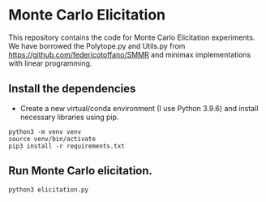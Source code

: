 # Monte Carlo Elicitation
This repository contains the code for Monte Carlo Elicitation experiments.
We have borrowed the Polytope.py and Utils.py from https://github.com/federicotoffano/SMMR and minimax 
implementations with linear programming. 
## Install the dependencies

- Create a new virtual/conda environment (I use Python 3.9.6) and install necessary libraries using pip.
```
python3 -m venv venv
source venv/bin/activate
pip3 install -r requirements.txt
```

## Run Monte Carlo elicitation.

```
python3 elicitation.py
```


